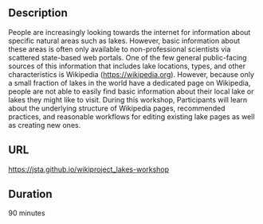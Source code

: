 ## Description
People are increasingly looking towards the internet for information about specific natural areas such as lakes. However, basic information about these areas is often only available to non-professional scientists via scattered state-based web portals. One of the few general public-facing sources of this information that includes lake locations, types, and other characteristics is Wikipedia (https://wikipedia.org). However, because only a small fraction of lakes in the world have a dedicated page on Wikipedia, people are not able to easily find basic information about their local lake or lakes they might like to visit. During this workshop, Participants will learn about the underlying structure of Wikipedia pages, recommended practices, and reasonable workflows for editing existing lake pages as well as creating new ones.

## URL 
https://jsta.github.io/wikiproject_lakes-workshop

## Duration
90 minutes

